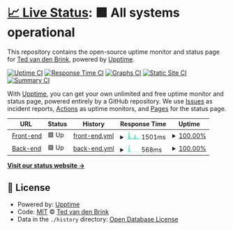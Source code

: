 # [📈 Live Status](https://tedvdb.github.io/feddit-status): <!--live status--> **🟩 All systems operational**

This repository contains the open-source uptime monitor and status page for [Ted van den Brink](https://peejseej.nl), powered by [Upptime](https://github.com/upptime/upptime).

[![Uptime CI](https://github.com/tedvdb/feddit-status/workflows/Uptime%20CI/badge.svg)](https://github.com/tedvdb/feddit-status/actions?query=workflow%3A%22Uptime+CI%22)
[![Response Time CI](https://github.com/tedvdb/feddit-status/workflows/Response%20Time%20CI/badge.svg)](https://github.com/tedvdb/feddit-status/actions?query=workflow%3A%22Response+Time+CI%22)
[![Graphs CI](https://github.com/tedvdb/feddit-status/workflows/Graphs%20CI/badge.svg)](https://github.com/tedvdb/feddit-status/actions?query=workflow%3A%22Graphs+CI%22)
[![Static Site CI](https://github.com/tedvdb/feddit-status/workflows/Static%20Site%20CI/badge.svg)](https://github.com/tedvdb/feddit-status/actions?query=workflow%3A%22Static+Site+CI%22)
[![Summary CI](https://github.com/tedvdb/feddit-status/workflows/Summary%20CI/badge.svg)](https://github.com/tedvdb/feddit-status/actions?query=workflow%3A%22Summary+CI%22)

With [Upptime](https://upptime.js.org), you can get your own unlimited and free uptime monitor and status page, powered entirely by a GitHub repository. We use [Issues](https://github.com/tedvdb/feddit-status/issues) as incident reports, [Actions](https://github.com/tedvdb/feddit-status/actions) as uptime monitors, and [Pages](https://tedvdb.github.io/feddit-status) for the status page.

<!--start: status pages-->
<!-- This summary is generated by Upptime (https://github.com/upptime/upptime) -->
<!-- Do not edit this manually, your changes will be overwritten -->
<!-- prettier-ignore -->
| URL | Status | History | Response Time | Uptime |
| --- | ------ | ------- | ------------- | ------ |
| <img alt="" src="https://icons.duckduckgo.com/ip3/feddit.nl.ico" height="13"> [Front-end](https://feddit.nl) | 🟩 Up | [front-end.yml](https://github.com/tedvdb/feddit-status/commits/HEAD/history/front-end.yml) | <details><summary><img alt="Response time graph" src="./graphs/front-end/response-time-week.png" height="20"> 1501ms</summary><br><a href="https://status.feddit.nl/history/front-end"><img alt="Response time 970" src="https://img.shields.io/endpoint?url=https%3A%2F%2Fraw.githubusercontent.com%2Ftedvdb%2Ffeddit-status%2FHEAD%2Fapi%2Ffront-end%2Fresponse-time.json"></a><br><a href="https://status.feddit.nl/history/front-end"><img alt="24-hour response time 776" src="https://img.shields.io/endpoint?url=https%3A%2F%2Fraw.githubusercontent.com%2Ftedvdb%2Ffeddit-status%2FHEAD%2Fapi%2Ffront-end%2Fresponse-time-day.json"></a><br><a href="https://status.feddit.nl/history/front-end"><img alt="7-day response time 1501" src="https://img.shields.io/endpoint?url=https%3A%2F%2Fraw.githubusercontent.com%2Ftedvdb%2Ffeddit-status%2FHEAD%2Fapi%2Ffront-end%2Fresponse-time-week.json"></a><br><a href="https://status.feddit.nl/history/front-end"><img alt="30-day response time 1034" src="https://img.shields.io/endpoint?url=https%3A%2F%2Fraw.githubusercontent.com%2Ftedvdb%2Ffeddit-status%2FHEAD%2Fapi%2Ffront-end%2Fresponse-time-month.json"></a><br><a href="https://status.feddit.nl/history/front-end"><img alt="1-year response time 970" src="https://img.shields.io/endpoint?url=https%3A%2F%2Fraw.githubusercontent.com%2Ftedvdb%2Ffeddit-status%2FHEAD%2Fapi%2Ffront-end%2Fresponse-time-year.json"></a></details> | <details><summary><a href="https://status.feddit.nl/history/front-end">100.00%</a></summary><a href="https://status.feddit.nl/history/front-end"><img alt="All-time uptime 99.87%" src="https://img.shields.io/endpoint?url=https%3A%2F%2Fraw.githubusercontent.com%2Ftedvdb%2Ffeddit-status%2FHEAD%2Fapi%2Ffront-end%2Fuptime.json"></a><br><a href="https://status.feddit.nl/history/front-end"><img alt="24-hour uptime 100.00%" src="https://img.shields.io/endpoint?url=https%3A%2F%2Fraw.githubusercontent.com%2Ftedvdb%2Ffeddit-status%2FHEAD%2Fapi%2Ffront-end%2Fuptime-day.json"></a><br><a href="https://status.feddit.nl/history/front-end"><img alt="7-day uptime 100.00%" src="https://img.shields.io/endpoint?url=https%3A%2F%2Fraw.githubusercontent.com%2Ftedvdb%2Ffeddit-status%2FHEAD%2Fapi%2Ffront-end%2Fuptime-week.json"></a><br><a href="https://status.feddit.nl/history/front-end"><img alt="30-day uptime 99.75%" src="https://img.shields.io/endpoint?url=https%3A%2F%2Fraw.githubusercontent.com%2Ftedvdb%2Ffeddit-status%2FHEAD%2Fapi%2Ffront-end%2Fuptime-month.json"></a><br><a href="https://status.feddit.nl/history/front-end"><img alt="1-year uptime 99.87%" src="https://img.shields.io/endpoint?url=https%3A%2F%2Fraw.githubusercontent.com%2Ftedvdb%2Ffeddit-status%2FHEAD%2Fapi%2Ffront-end%2Fuptime-year.json"></a></details>
| <img alt="" src="https://icons.duckduckgo.com/ip3/feddit.nl.ico" height="13"> [Back-end](https://feddit.nl/nodeinfo/2.0.json) | 🟩 Up | [back-end.yml](https://github.com/tedvdb/feddit-status/commits/HEAD/history/back-end.yml) | <details><summary><img alt="Response time graph" src="./graphs/back-end/response-time-week.png" height="20"> 568ms</summary><br><a href="https://status.feddit.nl/history/back-end"><img alt="Response time 190" src="https://img.shields.io/endpoint?url=https%3A%2F%2Fraw.githubusercontent.com%2Ftedvdb%2Ffeddit-status%2FHEAD%2Fapi%2Fback-end%2Fresponse-time.json"></a><br><a href="https://status.feddit.nl/history/back-end"><img alt="24-hour response time 126" src="https://img.shields.io/endpoint?url=https%3A%2F%2Fraw.githubusercontent.com%2Ftedvdb%2Ffeddit-status%2FHEAD%2Fapi%2Fback-end%2Fresponse-time-day.json"></a><br><a href="https://status.feddit.nl/history/back-end"><img alt="7-day response time 568" src="https://img.shields.io/endpoint?url=https%3A%2F%2Fraw.githubusercontent.com%2Ftedvdb%2Ffeddit-status%2FHEAD%2Fapi%2Fback-end%2Fresponse-time-week.json"></a><br><a href="https://status.feddit.nl/history/back-end"><img alt="30-day response time 259" src="https://img.shields.io/endpoint?url=https%3A%2F%2Fraw.githubusercontent.com%2Ftedvdb%2Ffeddit-status%2FHEAD%2Fapi%2Fback-end%2Fresponse-time-month.json"></a><br><a href="https://status.feddit.nl/history/back-end"><img alt="1-year response time 190" src="https://img.shields.io/endpoint?url=https%3A%2F%2Fraw.githubusercontent.com%2Ftedvdb%2Ffeddit-status%2FHEAD%2Fapi%2Fback-end%2Fresponse-time-year.json"></a></details> | <details><summary><a href="https://status.feddit.nl/history/back-end">100.00%</a></summary><a href="https://status.feddit.nl/history/back-end"><img alt="All-time uptime 99.92%" src="https://img.shields.io/endpoint?url=https%3A%2F%2Fraw.githubusercontent.com%2Ftedvdb%2Ffeddit-status%2FHEAD%2Fapi%2Fback-end%2Fuptime.json"></a><br><a href="https://status.feddit.nl/history/back-end"><img alt="24-hour uptime 100.00%" src="https://img.shields.io/endpoint?url=https%3A%2F%2Fraw.githubusercontent.com%2Ftedvdb%2Ffeddit-status%2FHEAD%2Fapi%2Fback-end%2Fuptime-day.json"></a><br><a href="https://status.feddit.nl/history/back-end"><img alt="7-day uptime 100.00%" src="https://img.shields.io/endpoint?url=https%3A%2F%2Fraw.githubusercontent.com%2Ftedvdb%2Ffeddit-status%2FHEAD%2Fapi%2Fback-end%2Fuptime-week.json"></a><br><a href="https://status.feddit.nl/history/back-end"><img alt="30-day uptime 99.85%" src="https://img.shields.io/endpoint?url=https%3A%2F%2Fraw.githubusercontent.com%2Ftedvdb%2Ffeddit-status%2FHEAD%2Fapi%2Fback-end%2Fuptime-month.json"></a><br><a href="https://status.feddit.nl/history/back-end"><img alt="1-year uptime 99.92%" src="https://img.shields.io/endpoint?url=https%3A%2F%2Fraw.githubusercontent.com%2Ftedvdb%2Ffeddit-status%2FHEAD%2Fapi%2Fback-end%2Fuptime-year.json"></a></details>

<!--end: status pages-->

[**Visit our status website →**](https://tedvdb.github.io/feddit-status)

## 📄 License

- Powered by: [Upptime](https://github.com/upptime/upptime)
- Code: [MIT](./LICENSE) © [Ted van den Brink](https://peejseej.nl)
- Data in the `./history` directory: [Open Database License](https://opendatacommons.org/licenses/odbl/1-0/)
